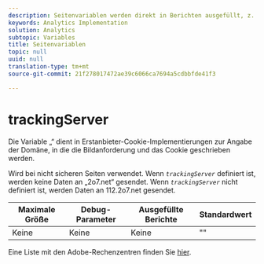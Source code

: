 ```yaml
---
description: Seitenvariablen werden direkt in Berichten ausgefüllt, z. B. pageName, List Props, List Variables usw.
keywords: Analytics Implementation
solution: Analytics
subtopic: Variables
title: Seitenvariablen
topic: null
uuid: null
translation-type: tm+mt
source-git-commit: 21f278017472ae39c6066ca7694a5cdbbfde41f3

---
```



# trackingServer

Die Variable „“ dient in Erstanbieter-Cookie-Implementierungen zur Angabe der Domäne, in die die Bildanforderung und das Cookie geschrieben werden.

<!-- 

trackingServer.xml

 -->

Wird bei nicht sicheren Seiten verwendet. Wenn *`trackingServer`* definiert ist, werden keine Daten an „2o7.net“ gesendet. Wenn *`trackingServer`* nicht definiert ist, werden Daten an 112.2o7.net gesendet.

| Maximale Größe | Debug-Parameter | Ausgefüllte Berichte | Standardwert |
|---|---|---|---|
| Keine | Keine | Keine | "" |

Eine Liste mit den Adobe-Rechenzentren finden Sie [hier](https://helpx.adobe.com/analytics/kb/determining-data-center.html).